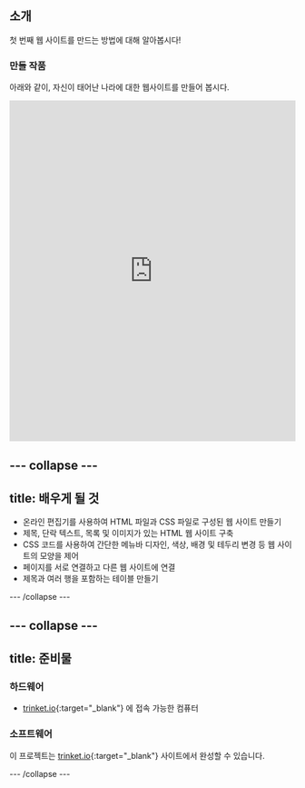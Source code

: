 ## 소개

첫 번째 웹 사이트를 만드는 방법에 대해 알아봅시다!

### 만들 작품

아래와 같이, 자신이 태어난 나라에 대한 웹사이트를 만들어 봅시다.

<div class="scratch-preview">
  <iframe src="https://trinket.io/embed/html/7204763fb0" width="100%" height="600" frameborder="0" marginwidth="0" marginheight="0" allowfullscreen></iframe>
</div>

--- collapse ---
---
title: 배우게 될 것
---

+ 온라인 편집기를 사용하여 HTML 파일과 CSS 파일로 구성된 웹 사이트 만들기
+ 제목, 단락 텍스트, 목록 및 이미지가 있는 HTML 웹 사이트 구축
+ CSS 코드를 사용하여 간단한 메뉴바 디자인, 색상, 배경 및 테두리 변경 등 웹 사이트의 모양을 제어
+ 페이지를 서로 연결하고 다른 웹 사이트에 연결
+ 제목과 여러 행을 포함하는 테이블 만들기

--- /collapse ---

--- collapse ---
---
title: 준비물
---

### 하드웨어

+ [trinket.io](https://trinket.io){:target="_blank"} 에 접속 가능한 컴퓨터

### 소프트웨어

이 프로젝트는 [trinket.io](https://trinket.io){:target="_blank"} 사이트에서 완성할 수 있습니다.

--- /collapse ---